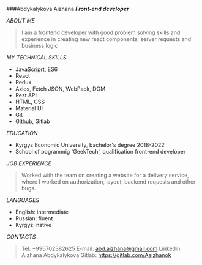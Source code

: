 ###Abdykalykova Aizhana
***Front-end developer***

*ABOUT ME*
>I am a frontend developer with good
problem solving skills and experience in
creating new react components, server
requests and business logic

*MY TECHNICAL SKILLS*
- JavaScriprt, ES6
- React
- Redux
- Axios, Fetch JSON, WebPack, DOM
- Rest API
- HTML, CSS
- Material UI
- Git
- Github, Gitlab

*EDUCATION*

- Kyrgyz Economic University, bachelor's
degree 2018-2022
- School of pogrammig 'GeekTech',
qualification front-end developer

*JOB EXPERIENCE*
>Worked with the team on creating a
website for a delivery service, where I
worked on authorization, layout, backend
requests and other bugs.

*LANGUAGES*
- English: intermediate
- Russian: fluent
- Kyrgyz: native

*CONTACTS*
>Tel: +996702382625
E-mail: abd.aizhana@gmail.com
Linkedin: Aizhana Abdykalykova
Gitlab: https://gitlab.com/Aaizhanok

